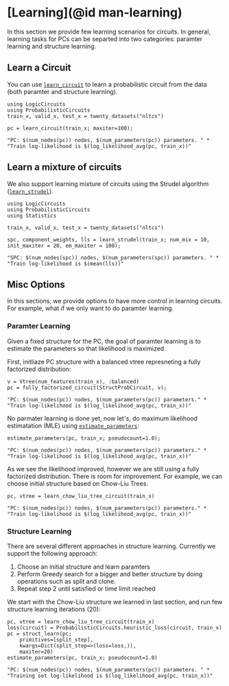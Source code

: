 # [Learning](@id man-learning)

In this section we provide few learning scenarios for circuits. In general, learning tasks for PCs can be separted into two categories: paramter learning and structure learning.


## Learn a Circuit

You can use [`learn_circuit`](@ref) to learn a probabilistic circuit from the data (both paramter and structure learning).


```@example learning
using LogicCircuits
using ProbabilisticCircuits
train_x, valid_x, test_x = twenty_datasets("nltcs")

pc = learn_circuit(train_x; maxiter=100);

"PC: $(num_nodes(pc)) nodes, $(num_parameters(pc)) parameters. " *  
"Train log-likelihood is $(log_likelihood_avg(pc, train_x))"
```

## Learn a mixture of circuits

We also support learning mixture of circuits using the Strudel algorithm ([`learn_strudel`](@ref)).

```@example learning
using LogicCircuits
using ProbabilisticCircuits
using Statistics

train_x, valid_x, test_x = twenty_datasets("nltcs")

spc, component_weights, lls = learn_strudel(train_x; num_mix = 10, init_maxiter = 20, em_maxiter = 100);

"SPC: $(num_nodes(spc)) nodes, $(num_parameters(spc)) parameters. " *
"Train log-likelihood is $(mean(lls))"
```

## Misc Options

In this sections, we provide options to have more control in learning circuits. For example, what if we only want to do paramter learning.

### Paramter Learning

Given a fixed structure for the PC, the goal of paramter learning is to estimate the parameters so that likelihood is maximized.

First, initliaze PC structure with a balanced vtree represneting a fully factorized distribution:

```@example learning
v = Vtree(num_features(train_x), :balanced)
pc = fully_factorized_circuit(StructProbCircuit, v);

"PC: $(num_nodes(pc)) nodes, $(num_parameters(pc)) parameters." *  
"Train log-likelihood is $(log_likelihood_avg(pc, train_x))"  
```

No parmater learning is done yet, now let's, do maximum likelihood estimatation (MLE) using [`estimate_parameters`](@ref):

```@example learning
estimate_parameters(pc, train_x; pseudocount=1.0);

"PC: $(num_nodes(pc)) nodes, $(num_parameters(pc)) parameters." *
"Train log-likelihood is $(log_likelihood_avg(pc, train_x))"  
```

As we see the likelihood improved, however we are still using a fully factorized distribution. There is room for improvement. For example, we can choose initial structure based on Chow-Liu Trees.

```@example learning
pc, vtree = learn_chow_liu_tree_circuit(train_x)

"PC: $(num_nodes(pc)) nodes, $(num_parameters(pc)) parameters." *
"Train log-likelihood is $(log_likelihood_avg(pc, train_x))"  
```

### Structure Learning

There are several different approaches in structure learning. Currently we support the following approach:

1. Choose an initial structure and learn paramters
2. Perform Greedy search for a bigger and better structure by doing operations such as split and clone.
3. Repeat step 2 until satisfied or time limit reached

We start with the Chow-Liu structure we learned in last section, and run few structure learning iterations (20):

```@example learning
pc, vtree = learn_chow_liu_tree_circuit(train_x)
loss(circuit) = ProbabilisticCircuits.heuristic_loss(circuit, train_x)
pc = struct_learn(pc;  
    primitives=[split_step],  
    kwargs=Dict(split_step=>(loss=loss,)),
    maxiter=20)
estimate_parameters(pc, train_x; pseudocount=1.0)

"PC: $(num_nodes(pc)) nodes, $(num_parameters(pc)) parameters. " *
"Training set log-likelihood is $(log_likelihood_avg(pc, train_x))"  
```
